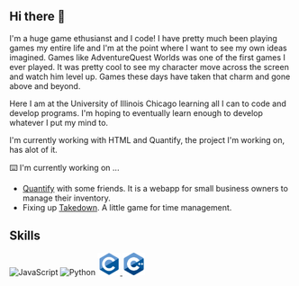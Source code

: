 ## Hi there 👋

I'm a huge game ethusianst and I code! I have pretty much been playing games my entire life and I'm at the point where I want to see my own ideas imagined. Games like AdventureQuest Worlds was one of the first games I ever played. It was pretty cool to see my character move across the screen and watch him level up. Games these days have taken that charm and gone above and beyond. 

Here I am at the University of Illinois Chicago learning all I can to code and develop programs. I'm hoping to eventually learn enough to develop whatever I put my mind to.

I'm currently working with HTML and Quantify, the project I'm working on, has alot of it.

⌨️ I'm currently working on ...

- [Quantify](https://github.com/majorandres/Quantify) with some friends. It is a webapp for small business owners to manage their inventory.
- Fixing up [Takedown](https://github.com/ax25-make/Takedown). A little game for time management.

## Skills 
<p align="left">
<img src="https://raw.githubusercontent.com/danielcranney/readme-generator/main/public/icons/skills/javascript-colored.svg" width="36" height="36" alt="JavaScript" />
<img src="https://raw.githubusercontent.com/danielcranney/readme-generator/main/public/icons/skills/python-colored.svg" width="36" height="36" alt="Python" />
<a href="https://www.cprogramming.com/" target="_blank" rel="noreferrer"> <img src="https://raw.githubusercontent.com/devicons/devicon/master/icons/c/c-original.svg" alt="c" width="40" height="40"/> </a> 
<a href="https://www.w3schools.com/cpp/" target="_blank" rel="noreferrer"> <img src="https://raw.githubusercontent.com/devicons/devicon/master/icons/cplusplus/cplusplus-original.svg" alt="cplusplus" width="40" height="40"/> </a> </p>
